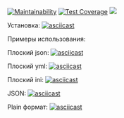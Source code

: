 [![Maintainability](https://api.codeclimate.com/v1/badges/eb97f7c29b63b51baee0/maintainability)](https://codeclimate.com/github/Vasya231/frontend-project-lvl2/maintainability) [![Test Coverage](https://api.codeclimate.com/v1/badges/eb97f7c29b63b51baee0/test_coverage)](https://codeclimate.com/github/Vasya231/frontend-project-lvl2/test_coverage)
![](https://github.com/Vasya231/frontend-project-lvl2/workflows/CI/badge.svg)


Установка:
[![asciicast](https://asciinema.org/a/IktojVObsbXQrjqx1yUw6lLZ6.svg)](https://asciinema.org/a/IktojVObsbXQrjqx1yUw6lLZ6)


Примеры использования:

Плоский json:
[![asciicast](https://asciinema.org/a/MXaI58gRJSPOSFDkIc050aSPz.svg)](https://asciinema.org/a/MXaI58gRJSPOSFDkIc050aSPz)

Плоский yml:
[![asciicast](https://asciinema.org/a/asfF7btlEpYm4WRMzjH5sbKGK.svg)](https://asciinema.org/a/asfF7btlEpYm4WRMzjH5sbKGK)

Плоский ini:
[![asciicast](https://asciinema.org/a/1X4RTIB5sGGxRAhOXqyhJKLOF.svg)](https://asciinema.org/a/1X4RTIB5sGGxRAhOXqyhJKLOF)

JSON:
[![asciicast](https://asciinema.org/a/8sNlB1ppumotz26Y1uXiMNGgW.svg)](https://asciinema.org/a/8sNlB1ppumotz26Y1uXiMNGgW)

Plain формат:
[![asciicast](https://asciinema.org/a/PSRWsLI8KONsD9f3CBdeAI1FV.svg)](https://asciinema.org/a/PSRWsLI8KONsD9f3CBdeAI1FV)